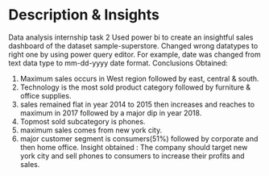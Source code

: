 # Description & Insights
Data analysis internship task 2
Used power bi to create an insightful sales dashboard of the dataset sample-superstore.
Changed wrong datatypes to right one by using power query editor. For example, date was changed from text data type to mm-dd-yyyy date format.
Conclusions Obtained:
1. Maximum sales occurs in West region followed by east, central & south.
2. Technology is the most sold product category followed by furniture & office supplies.
3. sales remained flat in year 2014 to 2015 then increases and reaches to maximum in 2017 followed by a major dip in year 2018.
4. Topmost sold subcategory is phones.
5. maximum sales comes from new york city.
6. major customer segment is consumers(51%) followed by corporate and then home office.
Insight obtained :
The company should target new york city and sell phones to consumers to increase their profits and sales.
